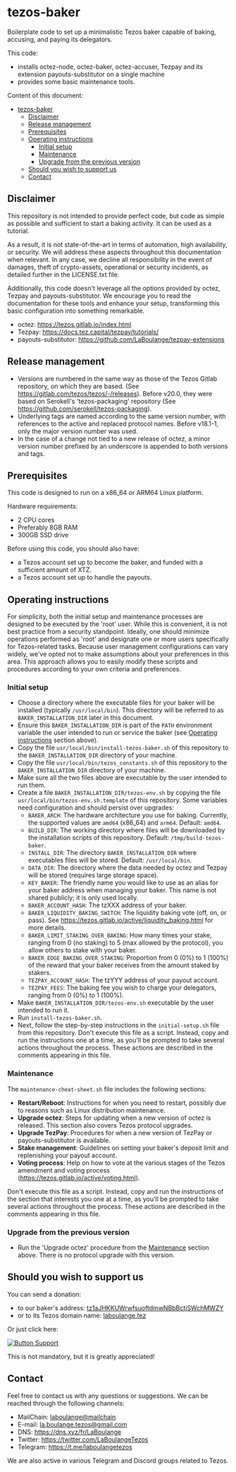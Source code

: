 # tezos-baker
Boilerplate code to set up a minimalistic Tezos baker capable of baking, accusing, and paying its delegators.

This code:
- installs octez-node, octez-baker, octez-accuser, Tezpay and its extension payouts-substitutor on a single machine
- provides some basic maintenance tools.

Content of this document:
- [tezos-baker](#tezos-baker)
  * [Disclaimer](#disclaimer)
  * [Release management](#release-management)
  * [Prerequisites](#prerequisites)
  * [Operating instructions](#operating-instructions)
    + [Initial setup](#initial-setup)
    + [Maintenance](#maintenance)
    + [Upgrade from the previous version](#upgrade-from-the-previous-version)
  * [Should you wish to support us](#should-you-wish-to-support-us)
  * [Contact](#contact)


## Disclaimer

This repository is not intended to provide perfect code, but code as simple as possible and sufficient to start a baking activity. It can be used as a tutorial.

As a result, it is not state-of-the-art in terms of automation, high availability, or security. We will address these aspects throughout this documentation when relevant. In any case, we decline all responsibility in the event of damages, theft of crypto-assets, operational or security incidents, as detailed further in the LICENSE.txt file.

Additionally, this code doesn't leverage all the options provided by octez, Tezpay and payouts-substitutor. We encourage you to read the documentation for these tools and enhance your setup, transforming this basic configuration into something remarkable.
- octez: https://tezos.gitlab.io/index.html
- Tezpay: https://docs.tez.capital/tezpay/tutorials/ 
- payouts-substitutor: https://github.com/LaBoulange/tezpay-extensions


## Release management

- Versions are numbered in the same way as those of the Tezos Gitlab repository, on which they are based. (See https://gitlab.com/tezos/tezos/-/releases). Before v20.0, they were based on Serokell's 'tezos-packaging' repository (See https://github.com/serokell/tezos-packaging).
- Underlying tags are named according to the same version number, with references to the active and replaced protocol names. Before v18.1-1, only the major version number was used.
- In the case of a change not tied to a new release of octez, a minor version number prefixed by an underscore is appended to both versions and tags.


## Prerequisites

This code is designed to run on a x86_64 or ARM64 Linux platform.

Hardware requirements:
- 2 CPU cores
- Preferably 8GB RAM
- 300GB SSD drive

Before using this code, you should also have:
- a Tezos account set up to become the baker, and funded with a sufficient amount of XTZ.
- a Tezos account set up to handle the payouts.


## Operating instructions

For simplicity, both the initial setup and maintenance processes are designed to be executed by the 'root' user. While this is convenient, it is not best practice from a security standpoint. Ideally, one should minimize operations performed as 'root' and designate one or more users specifically for Tezos-related tasks. Because user management configurations can vary widely, we've opted not to make assumptions about your preferences in this area. This approach allows you to easily modify these scripts and procedures according to your own criteria and preferences.


### Initial setup

- Choose a directory where the executable files for your baker will be installed (typically `/usr/local/bin`). This directory will be referred to as `BAKER_INSTALLATION_DIR` later in this document.
- Ensure this `BAKER_INSTALLATION_DIR` is part of the `PATH` environment variable the user intended to run or service the baker (see [Operating instructions](#operating-instructions) section above).
- Copy the file `usr/local/bin/install-tezos-baker.sh` of this repository to the `BAKER_INSTALLATION_DIR` directory of your machine.
- Copy the file `usr/local/bin/tezos_constants.sh` of this repository to the `BAKER_INSTALLATION_DIR` directory of your machine.
- Make sure all the two files above are executable by the user intended to run them.
- Create a file `BAKER_INSTALLATION_DIR/tezos-env.sh` by copying the file `usr/local/bin/tezos-env.sh.template` of this repository. Some variables need configuration and should persist over upgrades:
    - `BAKER_ARCH`: The hardware architecture you use for baking. Currently, the supported values are `amd64` (x86_64) and `arm64`. Default: `amd64`.
    - `BUILD_DIR`: The working directory where files will be downloaded by the installation scripts of this repository. Default: `/tmp/build-tezos-baker`.
    - `INSTALL_DIR`: The directory `BAKER_INSTALLATION_DIR` where executables files will be stored. Default: `/usr/local/bin`.
    - `DATA_DIR`: The directory where the data needed by octez and Tezpay will be stored (requires large storage space).
    - `KEY_BAKER`: The friendly name you would like to use as an alias for your baker address when managing your baker. This name is not shared publicly; it is only used locally.
    - `BAKER_ACCOUNT_HASH`: The tzXXX address of your baker.
    - `BAKER_LIQUIDITY_BAKING_SWITCH`: The liquidity baking vote (off, on, or pass). See https://tezos.gitlab.io/active/liquidity_baking.html for more details.
    - `BAKER_LIMIT_STAKING_OVER_BAKING`: How many times your stake, ranging from 0 (no staking) to 5 (max allowed by the protocol), you allow others to stake with your baker.
    - `BAKER_EDGE_BAKING_OVER_STAKING`: Proportion from 0 (0%) to 1 (100%) of the reward that your baker receives from the amount staked by stakers.
    - `TEZPAY_ACCOUNT_HASH`: The tzYYY address of your payout account.
    - `TEZPAY_FEES`: The baking fee you wish to charge your delegators, ranging from 0 (0%) to 1 (100%).
- Make `BAKER_INSTALLATION_DIR/tezos-env.sh` executable by the user intended to run it.
- Run `install-tezos-baker.sh`.
- Next, follow the step-by-step instructions in the `initial-setup.sh` file from this repository. Don't execute this file as a script. Instead, copy and run the instructions one at a time, as you'll be prompted to take several actions throughout the process. These actions are described in the comments appearing in this file.


### Maintenance

The `maintenance-cheat-sheet.sh` file includes the following sections:
- **Restart/Reboot**: Instructions for when you need to restart, possibly due to reasons such as Linux distribution maintenance.
- **Upgrade octez**: Steps for updating when a new version of octez is released. This section also covers Tezos protocol upgrades.
- **Upgrade TezPay**: Procedures for when a new version of TezPay or payouts-substitutor is available.
- **Stake management**: Guidelines on setting your baker's deposit limit and replenishing your payout account.
- **Voting process**: Help on how to vote at the various stages of the Tezos amendment and voting process (https://tezos.gitlab.io/active/voting.html).

Don't execute this file as a script. Instead, copy and run the instructions of the section that interests you one at a time, as you'll be prompted to take several actions throughout the process. These actions are described in the comments appearing in this file.


### Upgrade from the previous version

- Run the 'Upgrade octez' procedure from the [Maintenance](#maintenance) section above. There is no protocol upgrade with this version.


## Should you wish to support us

You can send a donation:
- to our baker's address: [tz1aJHKKUWrwfsuoftdmwNBbBctjSWchMWZY](https://tzkt.io/tz1aJHKKUWrwfsuoftdmwNBbBctjSWchMWZY/schedule)
- or to its Tezos domain name: [laboulange.tez](https://tzkt.io/laboulange.tez/schedule)

Or just click here: 

[![Button Support]][Link Support] 

This is not mandatory, but it is greatly appreciated!

[Button Support]: https://img.shields.io/badge/Support_La_Boulange!_(5_XTZ)-007bff?style=for-the-badge
[Link Support]: https://tezos-share.stroep.nl/?id=tfLn0 'Support La Boulange (5 XTZ)'

## Contact

Feel free to contact us with any questions or suggestions. We can be reached through the following channels:
- MailChain: [laboulange@mailchain](https://app.mailchain.com/)
- E-mail: la.boulange.tezos@gmail.com
- DNS: https://dns.xyz/fr/LaBoulange
- Twitter: https://twitter.com/LaBoulangeTezos
- Telegram: https://t.me/laboulangetezos

We are also active in various Telegram and Discord groups related to Tezos.

